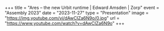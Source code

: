 +++
title = "Ares – the new Urbit runtime | Edward Amsden | Zorp"
event = "Assembly 2023"
date = "2023-11-27"
type = "Presentation"
image = "https://img.youtube.com/vi/dAwCIZa6N9o/0.jpg"
url = "https://www.youtube.com/watch?v=dAwCIZa6N9o"
+++